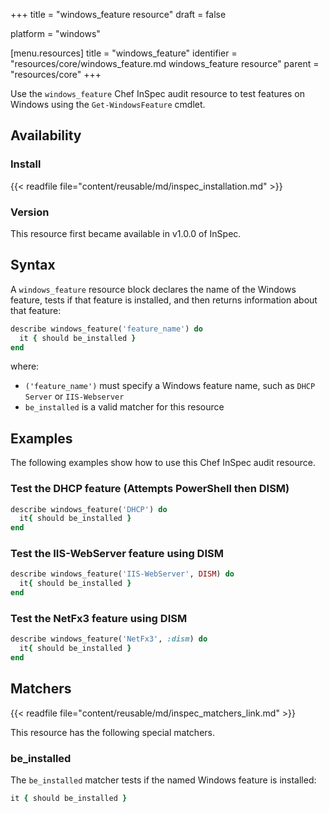 +++
title = "windows_feature resource"
draft = false

platform = "windows"

[menu.resources]
    title = "windows_feature"
    identifier = "resources/core/windows_feature.md windows_feature resource"
    parent = "resources/core"
+++

Use the `windows_feature` Chef InSpec audit resource to test features on Windows using the `Get-WindowsFeature` cmdlet.

## Availability

### Install

{{< readfile file="content/reusable/md/inspec_installation.md" >}}

### Version

This resource first became available in v1.0.0 of InSpec.

## Syntax

A `windows_feature` resource block declares the name of the Windows feature, tests if that feature is installed, and then returns information about that feature:

```ruby
describe windows_feature('feature_name') do
  it { should be_installed }
end
```

where:

- `('feature_name')` must specify a Windows feature name, such as `DHCP Server` or `IIS-Webserver`
- `be_installed` is a valid matcher for this resource

## Examples

The following examples show how to use this Chef InSpec audit resource.

### Test the DHCP feature (Attempts PowerShell then DISM)

```ruby
describe windows_feature('DHCP') do
  it{ should be_installed }
end
```

### Test the IIS-WebServer feature using DISM

```ruby
describe windows_feature('IIS-WebServer', DISM) do
  it{ should be_installed }
end
```

### Test the NetFx3 feature using DISM

```ruby
describe windows_feature('NetFx3', :dism) do
  it{ should be_installed }
end
```

## Matchers

{{< readfile file="content/reusable/md/inspec_matchers_link.md" >}}

This resource has the following special matchers.

### be_installed

The `be_installed` matcher tests if the named Windows feature is installed:

```ruby
it { should be_installed }
```
